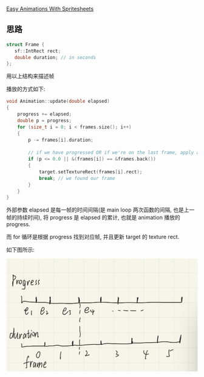 [Easy Animations With Spritesheets](https://github.com/SFML/SFML/wiki/Easy-Animations-With-Spritesheets)

## 思路

```cpp
struct Frame {
   sf::IntRect rect;
   double duration; // in seconds
};
```

用以上结构来描述帧

播放的方式如下:

```cpp
void Animation::update(double elapsed)
{
    progress += elapsed;
    double p = progress;
    for (size_t i = 0; i < frames.size(); i++)
    {
        p -= frames[i].duration;

        // if we have progressed OR if we're on the last frame, apply and stop.
        if (p <= 0.0 || &(frames[i]) == &frames.back())
        {
            target.setTextureRect(frames[i].rect);
            break; // we found our frame
        }
    }
}
```

外部参数 elapsed 是每一帧的时间间隔(是 main loop 两次函数的间隔, 也是上一帧的持续时间),
将 progress 是 elapsed 的累计, 也就是 animation 播放的 progress.

而 for 循环是根据 progress 找到对应帧, 并且更新 target 的 texture rect.


如下图所示:

![](pict/fig1.png)